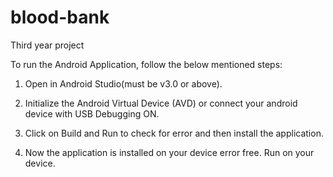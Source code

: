 # blood-bank
Third year project


To run the Android Application, follow the below mentioned steps:

1. Open in Android Studio(must be v3.0 or above).

2. Initialize the Android Virtual Device (AVD) or connect your android device with USB Debugging ON.

3. Click on Build and Run to check for error and then install the application.

4. Now the application is installed on your device error free. Run on your device.
